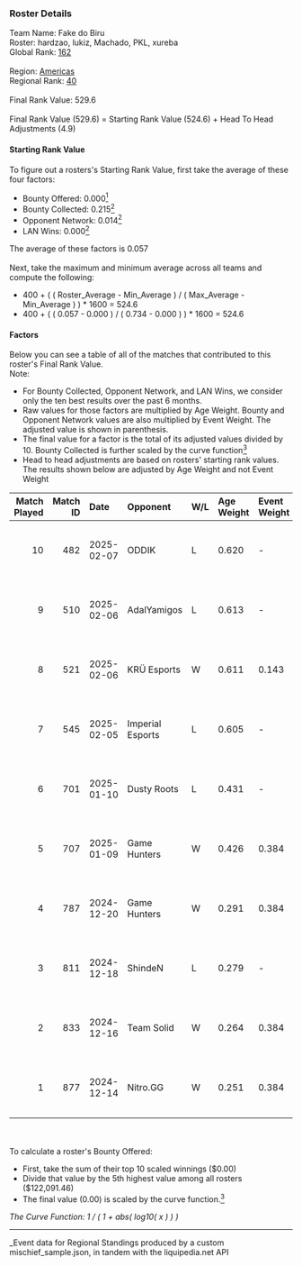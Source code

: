 ### Roster Details<br />
Team Name: Fake do Biru<br />
Roster: hardzao, lukiz, Machado, PKL, xureba<br />
Global Rank: [162](../../standings_global_2025_05_05.md)<br />
<br />
Region: [Americas]( ../../standings_americas_2025_05_05.md)<br />
Regional Rank: [40]( ../../standings_americas_2025_05_05.md)<br />
<br />
Final Rank Value:  529.6<br />
<br />
Final Rank Value (529.6) = Starting Rank Value (524.6) + Head To Head Adjustments (4.9)<br />

#### Starting Rank Value<br />
To figure out a rosters's Starting Rank Value, first take the average of these four factors:<br />
- Bounty Offered: 0.000[<sup>1</sup>](#table2)
- Bounty Collected: 0.215[<sup>2</sup>](#table1)
- Opponent Network: 0.014[<sup>2</sup>](#table1)
- LAN Wins: 0.000[<sup>2</sup>](#table1)

The average of these factors is 0.057<br />
<br />
Next, take the maximum and minimum average across all teams and compute the following:<br />
- 400 + ( ( Roster_Average - Min_Average ) / ( Max_Average - Min_Average ) ) * 1600 = 524.6
- 400 + ( ( 0.057 - 0.000 ) / ( 0.734 - 0.000 ) ) * 1600 = 524.6


#### Factors<br />
Below you can see a table of all of the matches that contributed to this roster's Final Rank Value.<br />
Note:<br />

- For Bounty Collected, Opponent Network, and LAN Wins, we consider only the ten best results over the past 6 months.
- Raw values for those factors are multiplied by Age Weight. Bounty and Opponent Network values are also multiplied by Event Weight. The adjusted value is shown in parenthesis.
- The final value for a factor is the total of its adjusted values divided by 10. Bounty Collected is further scaled by the curve function[<sup>3</sup>](#curveFunction)
- Head to head adjustments are based on rosters' starting rank values. The results shown below are adjusted by Age Weight and not Event Weight
<span id="table1"></span><br />


| Match Played | Match ID | Date       | Opponent         | W/L | Age Weight | Event Weight | Bounty Collected | Opponent Network | LAN Wins  | H2H Adj. | Roster                               |
| -: | -: | :- | :- | :- | :- | :- | :- | :- | :- | -: | :- |
|           10 |      482 | 2025-02-07 | ODDIK            | L   | 0.620      | -            | -                | -                | -         |    -4.31 | hardzao, lukiz, Machado, PKL, xureba |
|            9 |      510 | 2025-02-06 | AdalYamigos      | L   | 0.613      | -            | -                | -                | -         |   -10.49 | hardzao, lukiz, Machado, PKL, xureba |
|            8 |      521 | 2025-02-06 | KRÜ Esports      | W   | 0.611      | 0.143        | 0.000 (0.000)    | 0.144 (0.013)    | 0 (0.000) |     5.95 | hardzao, lukiz, Machado, PKL, xureba |
|            7 |      545 | 2025-02-05 | Imperial Esports | L   | 0.605      | -            | -                | -                | -         |    -2.42 | hardzao, lukiz, Machado, PKL, xureba |
|            6 |      701 | 2025-01-10 | Dusty Roots      | L   | 0.431      | -            | -                | -                | -         |    -3.71 | hardzao, lukiz, Machado, PKL, xureba |
|            5 |      707 | 2025-01-09 | Game Hunters     | W   | 0.426      | 0.384        | 0.000 (0.000)    | 0.208 (0.034)    | 0 (0.000) |     7.87 | hardzao, lukiz, Machado, PKL, xureba |
|            4 |      787 | 2024-12-20 | Game Hunters     | W   | 0.291      | 0.384        | 0.000 (0.000)    | 0.208 (0.023)    | 0 (0.000) |     5.50 | hardzao, lukiz, Machado, PKL, xureba |
|            3 |      811 | 2024-12-18 | ShindeN          | L   | 0.279      | -            | -                | -                | -         |    -4.91 | hardzao, lukiz, Machado, PKL, xureba |
|            2 |      833 | 2024-12-16 | Team Solid       | W   | 0.264      | 0.384        | 0.021 (0.002)    | 0.438 (0.044)    | 0 (0.000) |     6.52 | hardzao, lukiz, Machado, PKL, xureba |
|            1 |      877 | 2024-12-14 | Nitro.GG         | W   | 0.251      | 0.384        | 0.001 (0.000)    | 0.247 (0.024)    | 0 (0.000) |     4.92 | hardzao, lukiz, Machado, PKL, xureba |

<br />
<span id="table2"></span><br />
To calculate a roster's Bounty Offered:<br />

- First, take the sum of their top 10 scaled winnings ($0.00)
- Divide that value by the 5th highest value among all rosters ($122,091.46)
- The final value (0.00) is scaled by the curve function.[<sup>3</sup>](#curveFunction)

<span id="curveFunction"></span>_The Curve Function: 1 / ( 1 + abs( log10( x ) ) )_<br />

---
_Event data for Regional Standings produced by a custom mischief_sample.json, in tandem with the liquipedia.net API<br />
